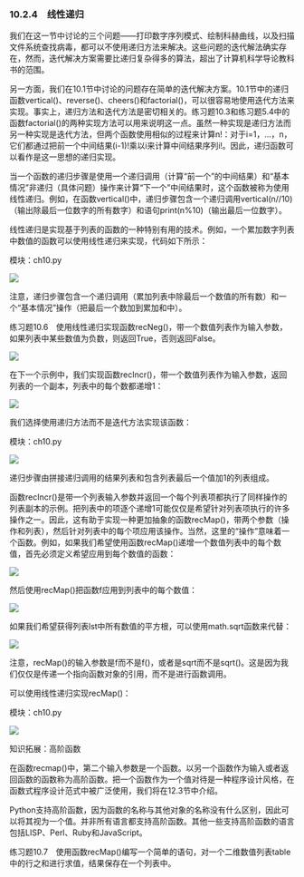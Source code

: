    

### 10.2.4　线性递归

我们在这一节中讨论的三个问题——打印数字序列模式、绘制科赫曲线，以及扫描文件系统查找病毒，都可以不使用递归方法来解决。这些问题的迭代解法确实存在，然而，迭代解决方案需要比递归复杂得多的算法，超出了计算机科学导论教科书的范围。

另一方面，我们在10.1节中讨论的问题存在简单的迭代解决方案。10.1节中的递归函数vertical()、reverse()、cheers()和factorial()，可以很容易地使用迭代方法来实现。事实上，递归方法和迭代方法是密切相关的。练习题10.3和练习题5.4中的函数factorial()的两种实现方法可以用来说明这一点。虽然一种实现是递归方法而另一种实现是迭代方法，但两个函数使用相似的过程来计算n!：对于i=1，…，n，它们都通过把前一个中间结果(i-1)!乘以i来计算中间结果序列i!。因此，递归函数可以看作是这一思想的递归实现。

当一个函数的递归步骤是使用一个递归调用（计算“前一个”的中间结果）和“基本情况”非递归（具体问题）操作来计算“下一个”中间结果时，这个函数被称为使用线性递归。例如，在函数vertical()中，递归步骤包含一个递归调用vertical(n//10)（输出除最后一位数字的所有数字）和语句print(n%10)（输出最后一位数字）。

线性递归是实现基于列表的函数的一种特别有用的技术。例如，一个累加数字列表中数值的函数可以使用线性递归来实现，代码如下所示：

模块：ch10.py

![](0-Assets/Epubook/程序员编程语言经典合集（计算机科学丛书5册套装），javapython编程语言含经典教材龙书《编译原理》%20(Bruce%20Eckel%20%20Alfred%20V.%20Aho%20%20Monica%20S.%20Lam%20etc.)%20(Z-Library)/images/image09137.jpeg)

注意，递归步骤包含一个递归调用（累加列表中除最后一个数值的所有数）和一个“基本情况”操作（把最后一个数加到累加和中）。

练习题10.6　使用线性递归实现函数recNeg()，带一个数值列表作为输入参数，如果列表中某些数值为负数，则返回True，否则返回False。

![](0-Assets/Epubook/程序员编程语言经典合集（计算机科学丛书5册套装），javapython编程语言含经典教材龙书《编译原理》%20(Bruce%20Eckel%20%20Alfred%20V.%20Aho%20%20Monica%20S.%20Lam%20etc.)%20(Z-Library)/images/image09138.jpeg)

在下一个示例中，我们实现函数recIncr()，带一个数值列表作为输入参数，返回列表的一个副本，列表中的每个数都递增1：

![](0-Assets/Epubook/程序员编程语言经典合集（计算机科学丛书5册套装），javapython编程语言含经典教材龙书《编译原理》%20(Bruce%20Eckel%20%20Alfred%20V.%20Aho%20%20Monica%20S.%20Lam%20etc.)%20(Z-Library)/images/image09139.jpeg)

我们选择使用递归方法而不是迭代方法实现该函数：

模块：ch10.py

![](0-Assets/Epubook/程序员编程语言经典合集（计算机科学丛书5册套装），javapython编程语言含经典教材龙书《编译原理》%20(Bruce%20Eckel%20%20Alfred%20V.%20Aho%20%20Monica%20S.%20Lam%20etc.)%20(Z-Library)/images/image09140.jpeg)

递归步骤由拼接递归调用的结果列表和包含列表最后一个值加1的列表组成。

函数recIncr()是带一个列表输入参数并返回一个每个列表项都执行了同样操作的列表副本的示例。把列表中的项逐个递增1可能仅仅是希望针对列表项执行的许多操作之一。因此，这有助于实现一种更加抽象的函数recMap()，带两个参数（操作和列表），然后针对列表中的每个项应用该操作。当然，这里的“操作”意味着一个函数。例如，如果我们希望使用函数recMap()递增一个数值列表中的每个数值，首先必须定义希望应用到每个数值的函数：

![](0-Assets/Epubook/程序员编程语言经典合集（计算机科学丛书5册套装），javapython编程语言含经典教材龙书《编译原理》%20(Bruce%20Eckel%20%20Alfred%20V.%20Aho%20%20Monica%20S.%20Lam%20etc.)%20(Z-Library)/images/image09141.jpeg)

然后使用recMap()把函数f应用到列表中的每个数值：

![](0-Assets/Epubook/程序员编程语言经典合集（计算机科学丛书5册套装），javapython编程语言含经典教材龙书《编译原理》%20(Bruce%20Eckel%20%20Alfred%20V.%20Aho%20%20Monica%20S.%20Lam%20etc.)%20(Z-Library)/images/image09142.jpeg)

如果我们希望获得列表lst中所有数值的平方根，可以使用math.sqrt函数来代替：

![](0-Assets/Epubook/程序员编程语言经典合集（计算机科学丛书5册套装），javapython编程语言含经典教材龙书《编译原理》%20(Bruce%20Eckel%20%20Alfred%20V.%20Aho%20%20Monica%20S.%20Lam%20etc.)%20(Z-Library)/images/image09143.jpeg)

注意，recMap()的输入参数是f而不是f()，或者是sqrt而不是sqrt()。这是因为我们仅仅是传递一个指向函数对象的引用，而不是进行函数调用。

可以使用线性递归实现recMap()：

模块：ch10.py

![](0-Assets/Epubook/程序员编程语言经典合集（计算机科学丛书5册套装），javapython编程语言含经典教材龙书《编译原理》%20(Bruce%20Eckel%20%20Alfred%20V.%20Aho%20%20Monica%20S.%20Lam%20etc.)%20(Z-Library)/images/image09144.jpeg)

知识拓展：高阶函数

在函数recmap()中，第二个输入参数是一个函数。以另一个函数作为输入或者返回函数的函数称为高阶函数。把一个函数作为一个值对待是一种程序设计风格，在函数式程序设计范式中被广泛使用，我们将在12.3节中介绍。

Python支持高阶函数，因为函数的名称与其他对象的名称没有什么区别，因此可以将其视为一个值。并非所有语言都支持高阶函数。其他一些支持高阶函数的语言包括LISP、Perl、Ruby和JavaScript。

练习题10.7　使用函数recMap()编写一个简单的语句，对一个二维数值列表table中的行之和进行求值，结果保存在一个列表中。